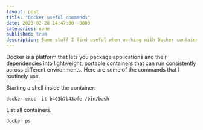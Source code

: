 ```yaml
---
layout: post
title: "Docker useful commands"
date: 2023-02-28 14:47:00 -0800
categories: none
published: true
description: Some stuff I find useful when working with Docker containers
---
```


Docker is a platform that lets you package applications and their dependencies into lightweight, portable containers that can run consistently across different environments. Here are some of the commands that I routinely use.

Starting a shell inside the container:

    docker exec -it b403b7b43afe /bin/bash

List all containers.

    docker ps

